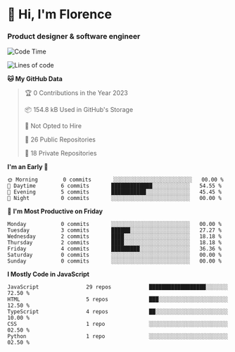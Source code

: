 <h1>👋 Hi, I'm Florence</h1>
<h3>Product designer & software engineer</h3>



<!--START_SECTION:waka-->
![Code Time](http://img.shields.io/badge/Code%20Time-177%20hrs%2043%20mins-blue)

![Lines of code](https://img.shields.io/badge/From%20Hello%20World%20I%27ve%20Written-2%20Million%20lines%20of%20code-blue)

**🐱 My GitHub Data** 

> 🏆 0 Contributions in the Year 2023
 > 
> 📦 154.8 kB Used in GitHub's Storage 
 > 
> 🚫 Not Opted to Hire
 > 
> 📜 26 Public Repositories 
 > 
> 🔑 18 Private Repositories  
 > 
**I'm an Early 🐤** 

```text
🌞 Morning        0 commits       ░░░░░░░░░░░░░░░░░░░░░░░░░   00.00 % 
🌆 Daytime        6 commits       █████████████░░░░░░░░░░░░   54.55 % 
🌃 Evening        5 commits       ███████████░░░░░░░░░░░░░░   45.45 % 
🌙 Night          0 commits       ░░░░░░░░░░░░░░░░░░░░░░░░░   00.00 % 

```
📅 **I'm Most Productive on Friday** 

```text
Monday           0 commits       ░░░░░░░░░░░░░░░░░░░░░░░░░   00.00 % 
Tuesday          3 commits       ██████░░░░░░░░░░░░░░░░░░░   27.27 % 
Wednesday        2 commits       ████░░░░░░░░░░░░░░░░░░░░░   18.18 % 
Thursday         2 commits       ████░░░░░░░░░░░░░░░░░░░░░   18.18 % 
Friday           4 commits       █████████░░░░░░░░░░░░░░░░   36.36 % 
Saturday         0 commits       ░░░░░░░░░░░░░░░░░░░░░░░░░   00.00 % 
Sunday           0 commits       ░░░░░░░░░░░░░░░░░░░░░░░░░   00.00 % 

```


**I Mostly Code in JavaScript** 

```text
JavaScript               29 repos            ██████████████████░░░░░░░   72.50 % 
HTML                     5 repos             ███░░░░░░░░░░░░░░░░░░░░░░   12.50 % 
TypeScript               4 repos             ██░░░░░░░░░░░░░░░░░░░░░░░   10.00 % 
CSS                      1 repo              ░░░░░░░░░░░░░░░░░░░░░░░░░   02.50 % 
Python                   1 repo              ░░░░░░░░░░░░░░░░░░░░░░░░░   02.50 % 

```



<!--END_SECTION:waka-->

